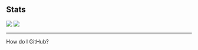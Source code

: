 <h2>Stats</h2>
<img src="https://github-readme-stats.vercel.app/api?username=hue-owo&hide_border=true&theme=radical&show_icons=true">
<img src="https://github-readme-stats.vercel.app/api/top-langs/?username=hue-owo&hide_border=true&layout=compact&theme=radical&show_icons=true">
<hr>
<p>How do I GitHub?</p>
